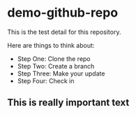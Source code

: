 # demo-github-repo

This is the test detail for this repository.

Here are things to think about:

* Step One: Clone the repo
* Step Two: Create a branch
* Step Three: Make your update
* Step Four: Check in

## **This is really important text**